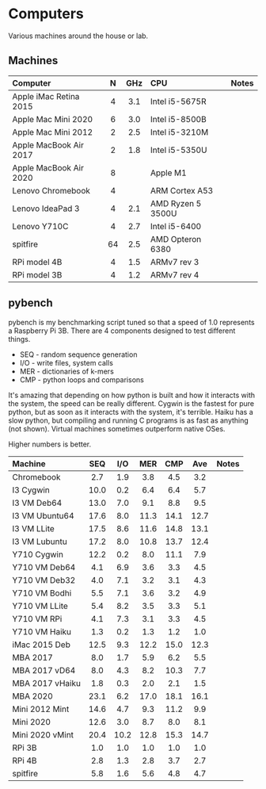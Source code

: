 Computers
=========

Various machines around the house or lab.

## Machines ##

| Computer               | N | GHz | CPU               | Notes
|:-----------------------|:-:|:---:|:------------------|:----------------------
| Apple iMac Retina 2015 | 4 | 3.1 | Intel i5-5675R    | 
| Apple Mac Mini 2020    | 6 | 3.0 | Intel i5-8500B    | 
| Apple Mac Mini 2012    | 2 | 2.5 | Intel i5-3210M    |
| Apple MacBook Air 2017 | 2 | 1.8 | Intel i5-5350U    |
| Apple MacBook Air 2020 | 8 |     | Apple M1          |
| Lenovo Chromebook      | 4 |     | ARM Cortex A53    |
| Lenovo IdeaPad 3       | 4 | 2.1 | AMD Ryzen 5 3500U |
| Lenovo Y710C           | 4 | 2.7 | Intel i5-6400     |
| spitfire               | 64| 2.5 | AMD Opteron 6380  |
| RPi model 4B           | 4 | 1.5 | ARMv7 rev 3       |
| RPi model 3B           | 4 | 1.2 | ARMv7 rev 4       |



## pybench ##

pybench is my benchmarking script tuned so that a speed of 1.0 represents
a Raspberry Pi 3B. There are 4 components designed to test different things.

+ SEQ - random sequence generation
+ I/O - write files, system calls
+ MER - dictionaries of k-mers
+ CMP - python loops and comparisons

It's amazing that depending on how python is built and how it interacts with the
system, the speed can be really different. Cygwin is the fastest for pure
python, but as soon as it interacts with the system, it's terrible. Haiku has a
slow python, but compiling and running C programs is as fast as anything (not
shown). Virtual machines sometimes outperform native OSes.

Higher numbers is better.

| Machine         | SEQ  | I/O  | MER  | CMP  | Ave  | Notes
|:----------------|:----:|:----:|:----:|:----:|:----:|:------------
| Chromebook      |  2.7 |  1.9 |  3.8 |  4.5 |  3.2 |
| I3 Cygwin       | 10.0 |  0.2 |  6.4 |  6.4 |  5.7 |
| I3 VM Deb64     | 13.0 |  7.0 |  9.1 |  8.8 |  9.5 |
| I3 VM Ubuntu64  | 17.6 |  8.0 | 11.3 | 14.1 | 12.7 |
| I3 VM LLite     | 17.5 |  8.6 | 11.6 | 14.8 | 13.1 |
| I3 VM Lubuntu   | 17.2 |  8.0 | 10.8 | 13.7 | 12.4 |
| Y710 Cygwin     | 12.2 |  0.2 |  8.0 | 11.1 |  7.9 | 
| Y710 VM Deb64   |  4.1 |  6.9 |  3.6 |  3.3 |  4.5 |
| Y710 VM Deb32   |  4.0 |  7.1 |  3.2 |  3.1 |  4.3 |
| Y710 VM Bodhi   |  5.5 |  7.1 |  3.6 |  3.2 |  4.9 |
| Y710 VM LLite   |  5.4 |  8.2 |  3.5 |  3.3 |  5.1 |
| Y710 VM RPi     |  4.1 |  7.3 |  3.1 |  3.3 |  4.5 |
| Y710 VM Haiku   |  1.3 |  0.2 |  1.3 |  1.2 |  1.0 | 
| iMac 2015 Deb   | 12.5 |  9.3 | 12.2 | 15.0 | 12.3 |
| MBA 2017        |  8.0 |  1.7 |  5.9 |  6.2 |  5.5 | 
| MBA 2017 vD64   |  8.0 |  4.3 |  8.2 | 10.3 |  7.7 | 
| MBA 2017 vHaiku |  1.8 |  0.3 |  2.0 |  2.1 |  1.5 | 
| MBA 2020        | 23.1 |  6.2 | 17.0 | 18.1 | 16.1 |
| Mini 2012 Mint  | 14.6 |  4.7 |  9.3 | 11.2 |  9.9 |
| Mini 2020       | 12.6 |  3.0 |  8.7 |  8.0 |  8.1 |
| Mini 2020 vMint | 20.4 | 10.2 | 12.8 | 15.3 | 14.7 |
| RPi 3B          |  1.0 |  1.0 |  1.0 |  1.0 |  1.0 |
| RPi 4B          |  2.8 |  1.3 |  2.8 |  3.7 |  2.7 |
| spitfire        |  5.8 |  1.6 |  5.6 |  4.8 |  4.7 |


